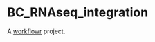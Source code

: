 # BC_RNAseq_integration

A [workflowr][] project.

[workflowr]: https://github.com/jdblischak/workflowr
